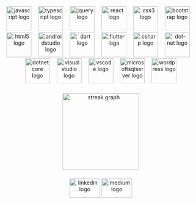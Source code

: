 <div align="center">
  <img src="https://skillicons.dev/icons?i=js" height="65" alt="javascript logo"  />
  <img width="10" />
  <img src="https://skillicons.dev/icons?i=ts" height="65" alt="typescript logo"  />
  <img width="10" />
  <img src="https://skillicons.dev/icons?i=jquery" height="65" alt="jquery logo"  />
  <img width="10" />
  <img src="https://skillicons.dev/icons?i=react" height="65" alt="react logo"  />
  <img width="10" />
  <img src="https://skillicons.dev/icons?i=css" height="65" alt="css3 logo"  />
  <img width="10" />
  <img src="https://skillicons.dev/icons?i=bootstrap" height="65" alt="bootstrap logo"  />
  <img width="10" />
  <img src="https://skillicons.dev/icons?i=html" height="65" alt="html5 logo"  />
  <img width="10" />
  <img src="https://skillicons.dev/icons?i=androidstudio" height="65" alt="androidstudio logo"  />
  <img width="10" />
  <img src="https://skillicons.dev/icons?i=dart" height="65" alt="dart logo"  />
  <img width="10" />
  <img src="https://skillicons.dev/icons?i=flutter" height="65" alt="flutter logo"  />
  <img width="10" />
  <img src="https://skillicons.dev/icons?i=cs" height="65" alt="csharp logo"  />
  <img width="10" />
  <img src="https://skillicons.dev/icons?i=dotnet" height="65" alt="dot-net logo"  />
  <img width="10" />
  <img src="https://cdn.jsdelivr.net/gh/devicons/devicon/icons/dotnetcore/dotnetcore-original.svg" height="65" alt="dotnetcore logo"  />
  <img width="10" />
  <img src="https://skillicons.dev/icons?i=visualstudio" height="65" alt="visualstudio logo"  />
  <img width="10" />
  <img src="https://skillicons.dev/icons?i=vscode" height="65" alt="vscode logo"  />
  <img width="10" />
  <img src="https://cdn.jsdelivr.net/gh/devicons/devicon/icons/microsoftsqlserver/microsoftsqlserver-plain.svg" height="65" alt="microsoftsqlserver logo"  />
  <img width="10" />
  <img src="https://skillicons.dev/icons?i=wordpress" height="65" alt="wordpress logo"  />
</div>

###

<div align="center">
  <img src="https://streak-stats.demolab.com?user=OzanYaprak&locale=en&mode=daily&theme=chartreuse-dark&hide_border=true&border_radius=90&date_format=j/n[/Y]&order=3" height="200" alt="streak graph"  />
</div>

###

<div align="center">
  <a href="https://github.com/OzanYaprak"><img src="https://raw.githubusercontent.com/maurodesouza/profile-readme-generator/master/src/assets/icons/social/linkedin/default.svg" width="80" height="50" alt="linkedin logo"  /></a>
  <img src="https://raw.githubusercontent.com/maurodesouza/profile-readme-generator/master/src/assets/icons/social/medium/default.svg" width="80" height="50" alt="medium logo"  />
</div>

###
